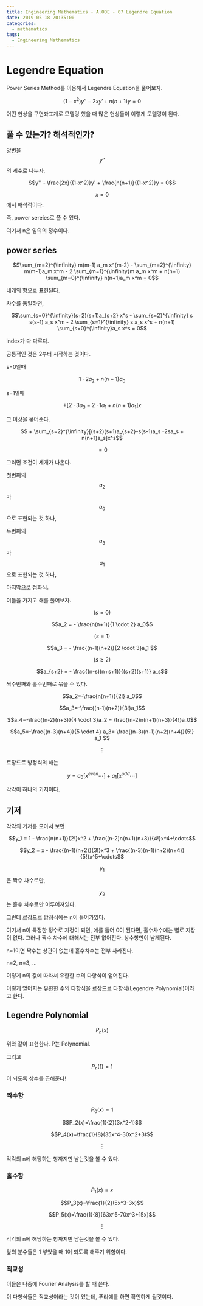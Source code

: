 ```yaml
---
title: Engineering Mathematics - A.ODE - 07 Legendre Equation
date: 2019-05-18 20:35:00
categories:
  - mathematics
tags:
  - Engineering Mathematics
---
```


# Legendre Equation

Power Series Method를 이용해서 Legendre Equation을 풀어보자.

$$(1-x^2)y'' - 2xy' + n(n+1)y = 0$$

어떤 현상을 구면좌표계로 모델링 했을 때 많은 현상들이 이렇게 모델링이 된다.

## 풀 수 있는가? 해석적인가?

양변을 $$y''$$의 계수로 나누자.

$$y'' - \frac{2x}{(1-x^2)}y' + \frac{n(n+1)}{(1-x^2)}y = 0$$

$$x=0$$에서 해석적이다.

즉, power sereies로 풀 수 있다.

여기서 n은 임의의 정수이다.

## power series

$$\sum_{m=2}^{\infinity} m(m-1) a_m x^{m-2} - \sum_{m=2}^{\infinity} m(m-1)a_m x^m - 2 \sum_{m=1}^{\infinity}m a_m x^m + n(n+1) \sum_{m=0}^{\infinity} n(n+1)a_m x^m = 0$$

네개의 항으로 표현된다.

차수를 통일하면,

$$\sum_{s=0}^{\infinity}(s+2)(s+1)a_{s+2} x^s - \sum_{s=2}^{\infinity} s s(s-1) a_s x^m - 2 \sum_{s=1}^{\infinity} s a_s x^s + n(n+1) \sum_{s=0}^{\infinity}a_s x^s = 0$$

index가 다 다르다.

공통적인 것은 2부터 시작하는 것이다.

s=0일때

$$1 \cdot 2 a_2 + n(n+1) a_0$$

s=1일때

$$ + [2 \cdot 3 a_3 - 2\cdot 1 a_1 + n(n+1)a_1]x$$

그 이상을 묶어준다.

$$ + \sum_{s=2}^{\infinity}[(s+2)(s+1)a_{s+2}-s(s-1)a_s -2sa_s + n(n+1)a_s]x^s$$

$$=0$$

그러면 조건이 세개가 나온다.

첫번째의 $$a_2$$가 $$a_0$$으로 표현되는 것 하나,

두번째의 $$a_3$$가 $$a_1$$으로 표현되는 것 하나,

마지막으로 점화식.

이들을 가지고 해를 풀어보자.

$$(s=0)$$

$$a_2 = - \frac{n(n+1)}{1 \cdot 2} a_0$$

$$(s=1)$$

$$a_3 = - \frac{(n-1)(n+2)}{2 \cdot 3}a_1 $$

$$(s \geq 2)$$

$$a_{s+2} = - \frac{(n-s)(n+s+1)}{(s+2)(s+1)} a_s$$

짝수번째와 홀수번째로 묶을 수 있다.

$$a_2=-\frac{n(n+1)}{2!} a_0$$

$$a_3=-\frac{(n-1)(n+2)}{3!}a_1$$

$$a_4=-\frac{(n-2)(n+3)}{4 \cdot 3}a_2 = \frac{(n-2)n(n+1)(n+3)}{4!}a_0$$

$$a_5=-\frac{(n-3)(n+4)}{5 \cdot 4} a_3= \frac{(n-3)(n-1)(n+2)(n+4)}{5!} a_1 $$

$$ \vdots$$

르장드르 방정식의 해는

$$y=a_0 [x^{even} \cdots] + a_1[x^{odd} \cdots]$$

각각이 하나의 기저이다.

## 기저

각각의 기저를 모아서 보면

$$y_1 = 1 - \frac{n(n+1)}{2!}x^2 + \frac{(n-2)n(n+1)(n+3)}{4!}x^4+\cdots$$

$$y_2 = x - \frac{(n-1)(n+2)}{3!}x^3 + \frac{(n-3)(n-1)(n+2)(n+4)}{5!}x^5+\cdots$$

$$y_1$$은 짝수 차수로만,

$$y_2$$는 홀수 차수로만 이루어져있다.

그런데 르장드르 방정식에는 n이 들어가있다.

여기서 n이 특정한 정수로 지정이 되면, 예를 들어 0이 된다면, 홀수차수에는 별로 지장이 없다. 그러나 짝수 차수에 대해서는 전부 없어진다. 상수항만이 남게된다.

n=1이면 짝수는 상관이 없는데 홀수차수는 전부 사라진다.

n=2, n=3, ...

이렇게 n의 값에 따라서 유한한 수의 다항식이 얻어진다.

이렇게 얻어지는 유한한 수의 다항식을 르장드르 다항식(Legendre Polynomial)이라고 한다.

## Legendre Polynomial

$$P_n(x)$$

위와 같이 표현한다. P는 Polynomial.

그리고 $$P_n(1)=1$$이 되도록 상수를 곱해준다!

### 짝수항

$$P_0(x)=1$$

$$P_2(x)=\frac{1}{2}(3x^2-1)$$

$$P_4(x)=\frac{1}{8}(35x^4-30x^2+3)$$

$$\vdots$$

각각의 n에 해당하는 항까지만 남는것을 볼 수 있다.

### 홀수항

$$P_1(x)=x$$

$$P_3(x)=\frac{1}{2}(5x^3-3x)$$

$$P_5(x)=\frac{1}{8}(63x^5-70x^3+15x)$$

$$\vdots$$

각각의 n에 해당하는 항까지만 남는것을 볼 수 있다.

앞의 분수들은 1 넣었을 때 1이 되도록 해주기 위함이다.

### 직교성

이들은 나중에 Fourier Analysis를 할 때 쓴다.

이 다항식들은 직교성이라는 것이 있는데, 푸리에를 하면 확인하게 될것이다.
